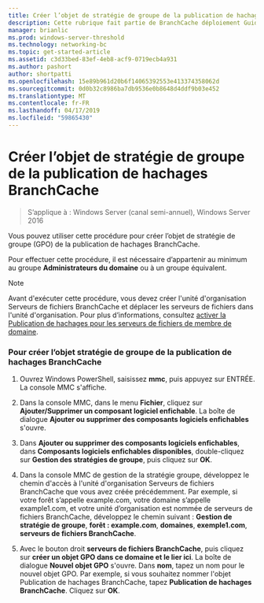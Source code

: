 ```yaml
---
title: Créer l’objet de stratégie de groupe de la publication de hachages BranchCache
description: Cette rubrique fait partie de BranchCache déploiement Guide pour Windows Server 2016, qui montre comment déployer BranchCache en mode cache distribué et hébergé pour optimiser l’utilisation de la bande passante WAN dans les succursales
manager: brianlic
ms.prod: windows-server-threshold
ms.technology: networking-bc
ms.topic: get-started-article
ms.assetid: c3d33bed-83ef-4eb8-acf9-0719ecb4a931
ms.author: pashort
author: shortpatti
ms.openlocfilehash: 15e89b961d20b6f14065392553e413374358062d
ms.sourcegitcommit: 0d0b32c8986ba7db9536e0b8648d4ddf9b03e452
ms.translationtype: MT
ms.contentlocale: fr-FR
ms.lasthandoff: 04/17/2019
ms.locfileid: "59865430"
---
```

# <a name="create-the-branchcache-hash-publication-group-policy-object"></a>Créer l’objet de stratégie de groupe de la publication de hachages BranchCache

>S’applique à : Windows Server (canal semi-annuel), Windows Server 2016

Vous pouvez utiliser cette procédure pour créer l’objet de stratégie de groupe (GPO) de la publication de hachages BranchCache.  
  
Pour effectuer cette procédure, il est nécessaire d’appartenir au minimum au groupe **Administrateurs du domaine** ou à un groupe équivalent.  
  
> [!NOTE]  
> Avant d'exécuter cette procédure, vous devez créer l'unité d'organisation Serveurs de fichiers BranchCache et déplacer les serveurs de fichiers dans l'unité d'organisation. Pour plus d’informations, consultez [activer la Publication de hachages pour les serveurs de fichiers de membre de domaine](../../branchcache/deploy/Enable-Hash-Publication-for-Domain-Member-File-Servers.md).  
  
### <a name="to-create-the-branchcache-hash-publication-group-policy-object"></a>Pour créer l’objet stratégie de groupe de la publication de hachages BranchCache  
  
1.  Ouvrez Windows PowerShell, saisissez **mmc**, puis appuyez sur ENTRÉE. La console MMC s'affiche.  
  
2.  Dans la console MMC, dans le menu **Fichier**, cliquez sur **Ajouter/Supprimer un composant logiciel enfichable**. La boîte de dialogue **Ajouter ou supprimer des composants logiciels enfichables** s'ouvre.  
  
3.  Dans **Ajouter ou supprimer des composants logiciels enfichables**, dans **Composants logiciels enfichables disponibles**, double-cliquez sur **Gestion des stratégies de groupe**, puis cliquez sur **OK**.  
  
4.  Dans la console MMC de gestion de la stratégie groupe, développez le chemin d'accès à l'unité d'organisation Serveurs de fichiers BranchCache que vous avez créée précédemment. Par exemple, si votre forêt s’appelle example.com, votre domaine s’appelle example1.com, et votre unité d’organisation est nommée de serveurs de fichiers BranchCache, développez le chemin suivant : **Gestion de stratégie de groupe**, **forêt : example.com**, **domaines**, **exemple1.com**, **serveurs de fichiers BranchCache**.  
  
5.  Avec le bouton droit **serveurs de fichiers BranchCache**, puis cliquez sur **créer un objet GPO dans ce domaine et le lier ici**. La boîte de dialogue **Nouvel objet GPO** s'ouvre. Dans **nom**, tapez un nom pour le nouvel objet GPO. Par exemple, si vous souhaitez nommer l'objet Publication de hachages BranchCache, tapez **Publication de hachages BranchCache**. Cliquez sur **OK**.  
  


